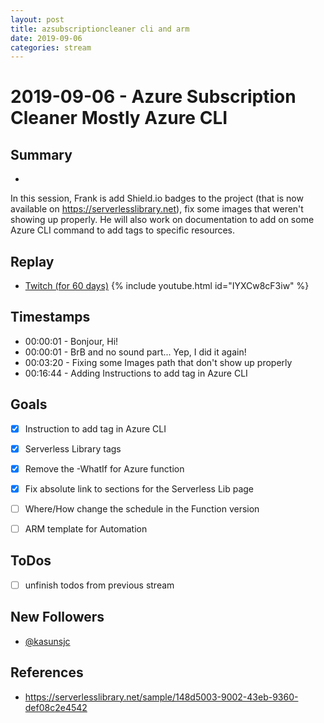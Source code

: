 ```yaml
---
layout: post
title: azsubscriptioncleaner cli and arm
date: 2019-09-06
categories: stream
---
```



# 2019-09-06 - Azure Subscription Cleaner Mostly Azure CLI 

## Summary
-

In this session, Frank is add Shield.io badges to the project (that is now available on https://serverlesslibrary.net), fix some images that weren't showing up properly. He will also work on documentation to add on some Azure CLI command to add tags to specific resources.

## Replay


- [Twitch (for 60 days)](https://www.twitch.tv/videos/477593141)
{% include youtube.html id="IYXCw8cF3iw" %}
<br/><!--more-->


## Timestamps


- 00:00:01 - Bonjour, Hi!
- 00:00:01 - BrB and no sound part... Yep, I did it again!
- 00:03:20 - Fixing some Images path that don't show up properly 
- 00:16:44 - Adding Instructions to add tag in Azure CLI


Goals
-----

- [X] Instruction to add tag in Azure CLI
- [X] Serverless Library tags
- [X] Remove the -WhatIf for Azure function
- [X] Fix absolute link to sections for the Serverless Lib page
- [ ] Where/How change the schedule in the Function version
- [ ] ARM template for Automation


ToDos
-----
- [ ] unfinish todos from previous stream


New Followers
-------------

- [@kasunsjc](https://www.twitch.tv/kasunsjc)


References
----------

- https://serverlesslibrary.net/sample/148d5003-9002-43eb-9360-def08c2e4542
